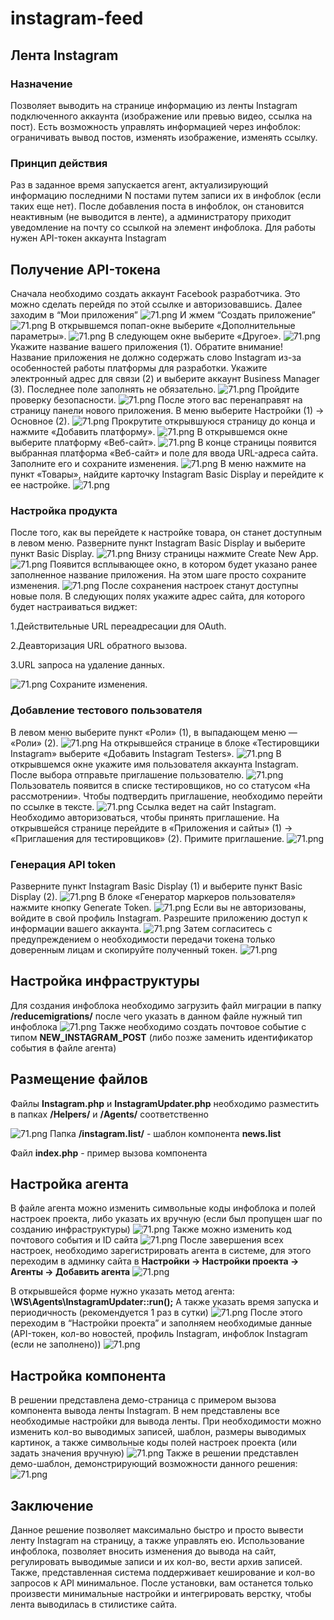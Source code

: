 # instagram-feed
## Лента Instagram ##
### Назначение ###
Позволяет выводить на странице информацию из ленты Instagram подключенного аккаунта (изображение или превью видео, ссылка на пост). Есть возможность управлять информацией через инфоблок: ограничивать вывод постов, изменять изображение, изменять ссылку.
### Принцип действия ###
Раз в заданное время запускается агент, актуализирующий информацию последними N постами путем записи их в инфоблок (если таких еще нет). После добавления поста в инфоблок, он становится неактивным (не выводится в ленте), а администратору приходит уведомление на почту со ссылкой на элемент инфоблока. Для работы нужен API-токен аккаунта Instagram
## Получение API-токена ##
Сначала необходимо создать аккаунт Facebook разработчика. Это можно сделать перейдя по этой ссылке и авторизовавшись. Далее заходим в “Мои приложения”
![71.png](readme_images/12.png)
И жмем “Создать приложение”
![71.png](readme_images/22.png)
В открывшемся попап-окне выберите «Дополнительные параметры».
![71.png](readme_images/32.png)
В следующем окне выберите «Другое».
![71.png](readme_images/42.png)
Укажите название вашего приложения (1). Обратите внимание! Название приложения не должно содержать слово Instagram из-за особенностей работы платформы для разработки. Укажите электронный адрес для связи (2) и выберите аккаунт Business Manager (3). Последнее поле заполнять не обязательно.
![71.png](readme_images/52.png)
Пройдите проверку безопасности.
![71.png](readme_images/62.png)
После этого вас перенаправят на страницу панели нового приложения. В меню выберите Настройки (1) → Основное (2).
![71.png](readme_images/72.png)
Прокрутите открывшуюся страницу до конца и нажмите «Добавить платформу».
![71.png](readme_images/82.png)
В открывшемся окне выберите платформу «Веб-сайт».
![71.png](readme_images/92.png)
В конце страницы появится выбранная платформа «Веб-сайт» и поле для ввода URL-адреса сайта. Заполните его и сохраните изменения.
![71.png](readme_images/102.png)
В меню нажмите на пункт «Товары», найдите карточку Instagram Basic Display и перейдите к ее настройке.
![71.png](readme_images/112.png)
### Настройка продукта ###
После того, как вы перейдете к настройке товара, он станет доступным в левом меню. Разверните пункт Instagram Basic Display и выберите пункт Basic Display.
![71.png](readme_images/122.png)
Внизу страницы нажмите Create New App.
![71.png](readme_images/132.png)
Появится всплывающее окно, в котором будет указано ранее заполненное название приложения. На этом шаге просто сохраните изменения.
![71.png](readme_images/142.png)
После сохранения настроек станут доступны новые поля. В следующих полях укажите адрес сайта, для которого будет настраиваться виджет:

1.Действительные URL переадресации для OAuth.

2.Деавторизация URL обратного вызова.

3.URL запроса на удаление данных.

![71.png](readme_images/152.png)
Сохраните изменения.
### Добавление тестового пользователя ###
В левом меню выберите пункт «Роли» (1), в выпадающем меню — «Роли» (2).
![71.png](readme_images/162.png)
На открывшейся странице в блоке «Тестировщики Instagram» выберите «Добавить Instagram Testers».
![71.png](readme_images/172.png)
В открывшемся окне укажите имя пользователя аккаунта Instagram. После выбора отправьте приглашение пользователю.
![71.png](readme_images/182.png)
Пользователь появится в списке тестировщиков, но со статусом «На рассмотрении». Чтобы подтвердить приглашение, необходимо перейти по ссылке в тексте.
![71.png](readme_images/192.png)
Ссылка ведет на сайт Instagram. Необходимо авторизоваться, чтобы принять приглашение. На открывшейся странице перейдите в «Приложения и сайты» (1) → «Приглашения для тестировщиков» (2). Примите приглашение.
![71.png](readme_images/202.png)
### Генерация API token ###
Разверните пункт Instagram Basic Display (1) и выберите пункт Basic Display (2).
![71.png](readme_images/212.png)
В блоке «Генератор маркеров пользователя» нажмите кнопку Generate Token.
![71.png](readme_images/232.png)
Если вы не авторизованы, войдите в свой профиль Instagram. Разрешите приложению доступ к информации вашего аккаунта.
![71.png](readme_images/242.png)
Затем согласитесь с предупреждением о необходимости передачи токена только доверенным лицам и скопируйте полученный токен.
![71.png](readme_images/252.png)
## Настройка инфраструктуры ##
   Для создания инфоблока необходимо загрузить файл миграции в папку **/reducemigrations/** после чего указать в данном файле нужный тип инфоблока
   ![71.png](readme_images/13.png)
Также необходимо создать почтовое событие с типом **NEW_INSTAGRAM_POST** (либо позже заменить идентификатор события в файле агента)

## Размещение файлов ##
   Файлы **Instagram.php** и **InstagramUpdater.php** необходимо разместить в папках **/Helpers/** и **/Agents/** соответственно

   ![71.png](readme_images/23.png)
Папка **/instagram.list/** - шаблон компонента **news.list**

Файл **index.php** - пример вызова компонента
## Настройка агента ##
   В файле агента можно изменить символьные коды инфоблока и полей настроек проекта, либо указать их вручную (если был пропущен шаг по созданию инфраструктуры)
   ![71.png](readme_images/11.png)
Также можно изменить код почтового события и ID сайта
![71.png](readme_images/21.png)
После завершения всех настроек, необходимо зарегистрировать агента в системе, для этого переходим в админку сайта в **Настройки -> Настройки проекта -> Агенты -> Добавить агента**
![71.png](readme_images/31.png)

В открывшейся форме нужно указать метод агента: **\WS\Agents\InstagramUpdater::run();**
А также указать время запуска и периодичность (рекомендуется 1 раз в сутки)
![71.png](readme_images/41.png)
После этого переходим в “Настройки проекта” и заполняем необходимые данные (API-токен, кол-во новостей, профиль Instagram, инфоблок Instagram (если не заполнено))
![71.png](readme_images/51.png)
## Настройка компонента ##
   В решении представлена демо-страница с примером вызова компонента вывода ленты Instagram. В нем представлены все необходимые настройки для вывода ленты.
   При необходимости можно изменить кол-во выводимых записей, шаблон, размеры выводимых картинок, а также символьные коды полей настроек проекта (или задать значения вручную)
   ![71.png](readme_images/61.png)
Также в решении представлен демо-шаблон, демонстрирующий возможности данного решения:
![71.png](readme_images/71.png)
## Заключение ##
Данное решение позволяет максимально быстро и просто вывести ленту Instagram на страницу, а также управлять ею. Использование инфоблока, позволяет вносить изменения до вывода на сайт, регулировать выводимые записи и их кол-во, вести архив записей. Также, представленная система поддерживает кеширование и кол-во запросов к API минимальное. После установки, вам останется только произвести минимальные настройки и интегрировать верстку, чтобы лента выводилась в стилистике сайта.


